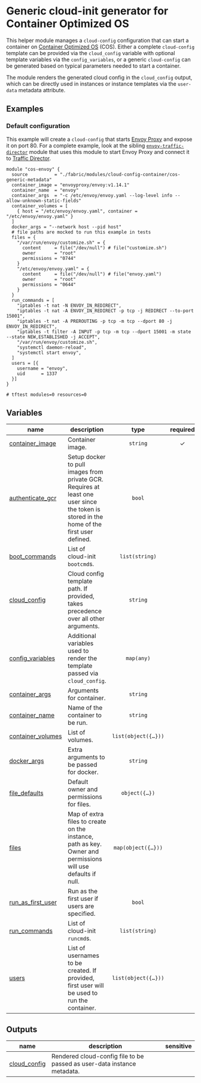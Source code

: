# Generic cloud-init generator for Container Optimized OS

This helper module manages a `cloud-config` configuration that can start a container on [Container Optimized OS](https://cloud.google.com/container-optimized-os/docs) (COS). Either a complete `cloud-config` template can be provided via the `cloud_config` variable with optional template variables via the `config_variables`, or a generic `cloud-config` can be generated based on typical parameters needed to start a container.

The module renders the generated cloud config in the `cloud_config` output, which can be directly used in instances or instance templates via the `user-data` metadata attribute.

## Examples

### Default configuration

This example will create a `cloud-config` that starts [Envoy Proxy](https://www.envoyproxy.io) and expose it on port 80. For a complete example, look at the sibling [`envoy-traffic-director`](../envoy-traffic-director/README.md) module that uses this module to start Envoy Proxy and connect it to [Traffic Director](https://cloud.google.com/traffic-director).

```hcl
module "cos-envoy" {
  source          = "./fabric/modules/cloud-config-container/cos-generic-metadata"
  container_image = "envoyproxy/envoy:v1.14.1"
  container_name  = "envoy"
  container_args  = "-c /etc/envoy/envoy.yaml --log-level info --allow-unknown-static-fields"
  container_volumes = [
    { host = "/etc/envoy/envoy.yaml", container = "/etc/envoy/envoy.yaml" }
  ]
  docker_args = "--network host --pid host"
  # file paths are mocked to run this example in tests
  files = {
    "/var/run/envoy/customize.sh" = {
      content     = file("/dev/null") # file("customize.sh")
      owner       = "root"
      permissions = "0744"
    }
    "/etc/envoy/envoy.yaml" = {
      content     = file("/dev/null") # file("envoy.yaml")
      owner       = "root"
      permissions = "0644"
    }
  }
  run_commands = [
    "iptables -t nat -N ENVOY_IN_REDIRECT",
    "iptables -t nat -A ENVOY_IN_REDIRECT -p tcp -j REDIRECT --to-port 15001",
    "iptables -t nat -A PREROUTING -p tcp -m tcp --dport 80 -j ENVOY_IN_REDIRECT",
    "iptables -t filter -A INPUT -p tcp -m tcp --dport 15001 -m state --state NEW,ESTABLISHED -j ACCEPT",
    "/var/run/envoy/customize.sh",
    "systemctl daemon-reload",
    "systemctl start envoy",
  ]
  users = [{
    username = "envoy",
    uid      = 1337
  }]
}

# tftest modules=0 resources=0
```
<!-- BEGIN TFDOC -->

## Variables

| name | description | type | required | default |
|---|---|:---:|:---:|:---:|
| [container_image](variables.tf#L47) | Container image. | <code>string</code> | ✓ |  |
| [authenticate_gcr](variables.tf#L17) | Setup docker to pull images from private GCR. Requires at least one user since the token is stored in the home of the first user defined. | <code>bool</code> |  | <code>false</code> |
| [boot_commands](variables.tf#L23) | List of cloud-init `bootcmd`s. | <code>list&#40;string&#41;</code> |  | <code>&#91;&#93;</code> |
| [cloud_config](variables.tf#L29) | Cloud config template path. If provided, takes precedence over all other arguments. | <code>string</code> |  | <code>null</code> |
| [config_variables](variables.tf#L35) | Additional variables used to render the template passed via `cloud_config`. | <code>map&#40;any&#41;</code> |  | <code>&#123;&#125;</code> |
| [container_args](variables.tf#L41) | Arguments for container. | <code>string</code> |  | <code>&#34;&#34;</code> |
| [container_name](variables.tf#L52) | Name of the container to be run. | <code>string</code> |  | <code>&#34;container&#34;</code> |
| [container_volumes](variables.tf#L58) | List of volumes. | <code title="list&#40;object&#40;&#123;&#10;  host      &#61; string,&#10;  container &#61; string&#10;&#125;&#41;&#41;">list&#40;object&#40;&#123;&#8230;&#125;&#41;&#41;</code> |  | <code>&#91;&#93;</code> |
| [docker_args](variables.tf#L67) | Extra arguments to be passed for docker. | <code>string</code> |  | <code>null</code> |
| [file_defaults](variables.tf#L73) | Default owner and permissions for files. | <code title="object&#40;&#123;&#10;  owner       &#61; string&#10;  permissions &#61; string&#10;&#125;&#41;">object&#40;&#123;&#8230;&#125;&#41;</code> |  | <code title="&#123;&#10;  owner       &#61; &#34;root&#34;&#10;  permissions &#61; &#34;0644&#34;&#10;&#125;">&#123;&#8230;&#125;</code> |
| [files](variables.tf#L85) | Map of extra files to create on the instance, path as key. Owner and permissions will use defaults if null. | <code title="map&#40;object&#40;&#123;&#10;  content     &#61; string&#10;  owner       &#61; string&#10;  permissions &#61; string&#10;&#125;&#41;&#41;">map&#40;object&#40;&#123;&#8230;&#125;&#41;&#41;</code> |  | <code>&#123;&#125;</code> |
| [run_as_first_user](variables.tf#L95) | Run as the first user if users are specified. | <code>bool</code> |  | <code>true</code> |
| [run_commands](variables.tf#L101) | List of cloud-init `runcmd`s. | <code>list&#40;string&#41;</code> |  | <code>&#91;&#93;</code> |
| [users](variables.tf#L107) | List of usernames to be created. If provided, first user will be used to run the container. | <code title="list&#40;object&#40;&#123;&#10;  username &#61; string,&#10;  uid      &#61; number,&#10;&#125;&#41;&#41;">list&#40;object&#40;&#123;&#8230;&#125;&#41;&#41;</code> |  | <code title="&#91;&#10;&#93;">&#91;&#8230;&#93;</code> |

## Outputs

| name | description | sensitive |
|---|---|:---:|
| [cloud_config](outputs.tf#L17) | Rendered cloud-config file to be passed as user-data instance metadata. |  |

<!-- END TFDOC -->
